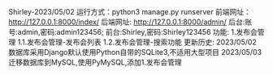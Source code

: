 Shirley-2023/05/02
运行方式：python3 manage.py runserver
前端网址：http://127.0.0.1:8000/index/
后端网址: http://127.0.0.1:8000/admin/
后台:账号:admin,密码:admin123456;
前台:Shirley,密码:Shirley123456
功能:
1.发布会管理
1.1.发布会管理-发布会列表
1.2.发布会管理-搜索功能
更新历史:
2023/05/02 数据库采用Django默认使用Python自带的SQLite3,不适用大型项目
2023/05/03 迁移数据库到MySQL,使用PyMySQL,添加1.发布会管理 